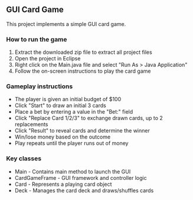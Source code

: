 ## GUI Card Game
This project implements a simple GUI card game. 

### How to run the game
1. Extract the downloaded zip file to extract all project files
2. Open the project in Eclipse
3. Right click on the Main.java file and select "Run As > Java Application"
4. Follow the on-screen instructions to play the card game

### Gameplay instructions
- The player is given an initial budget of $100
- Click "Start" to draw an initial 3 cards
- Place a bet by entering a value in the "Bet:" field
- Click "Replace Card 1/2/3" to exchange drawn cards, up to 2 replacements
- Click "Result" to reveal cards and determine the winner
- Win/lose money based on the outcome
- Play repeats until the player runs out of money

### Key classes
- Main - Contains main method to launch the GUI
- CardGameFrame - GUI framework and controller logic
- Card - Represents a playing card object
- Deck - Manages the card deck and draws/shuffles cards
